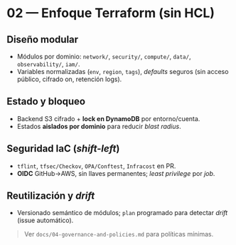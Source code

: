 # 02 — Enfoque Terraform (sin HCL)

## Diseño modular
- Módulos por dominio: `network/`, `security/`, `compute/`, `data/`, `observability/`, `iam/`.
- Variables normalizadas (`env`, `region`, `tags`), *defaults* seguros (sin acceso público, cifrado on, retención logs).

## Estado y bloqueo
- Backend S3 cifrado + **lock en DynamoDB** por entorno/cuenta.
- Estados **aislados por dominio** para reducir *blast radius*.

## Seguridad IaC (*shift-left*)
- `tflint`, `tfsec/Checkov`, `OPA/Conftest`, `Infracost` en PR.
- **OIDC** GitHub→AWS, sin llaves permanentes; *least privilege* por *job*.

## Reutilización y *drift*
- Versionado semántico de módulos; `plan` programado para detectar *drift* (issue automático).

> Ver `docs/04-governance-and-policies.md` para políticas mínimas.
